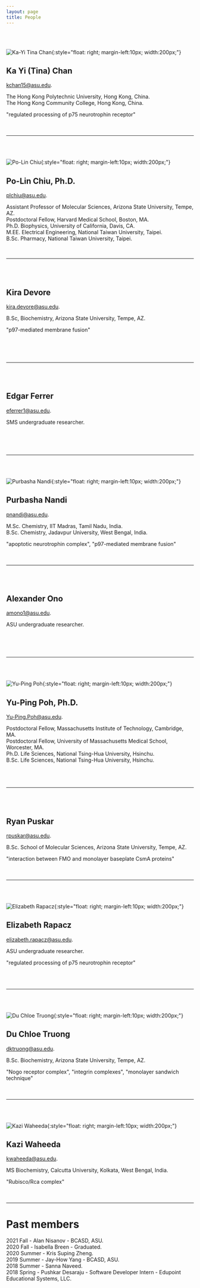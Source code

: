 ```yaml
---
layout: page
title: People
---
```


<br><br>

![Ka-Yi Tina Chan](images/tina.jpg){:style="float: right; margin-left:10px; width:200px;"}

## Ka Yi (Tina) Chan

[kchan15@asu.edu](mailto:kchan15@asu.edu).

The Hong Kong Polytechnic University, Hong Kong, China.<br>
The Hong Kong Community College, Hong Kong, China.<br>

"regulated processing of p75 neurotrophin receptor"<br><br><br>

--------------------------------------------------------------------------------

<br><br>

![Po-Lin Chiu](images/square-plc.png){:style="float: right; margin-left:10px; width:200px;"}

## Po-Lin Chiu, Ph.D.

[plchiu@asu.edu](mailto:plchiu@asu.edu).

Assistant Professor of Molecular Sciences, Arizona State University, Tempe, AZ.<br>
Postdoctoral Fellow, Harvard Medical School, Boston, MA.<br>
Ph.D. Biophysics, University of California, Davis, CA.<br>
M.EE. Electrical Engineering, National Taiwan University, Taipei.<br>
B.Sc. Pharmacy, National Taiwan University, Taipei.<br>

<br>

--------------------------------------------------------------------------------

<br><br>

## Kira Devore

[kira.devore@asu.edu](mailto:kira.devore@asu.edu).

B.Sc, Biochemistry, Arizona State University, Tempe, AZ.<br>

"p97-mediated membrane fusion"

<br><br><br>

--------------------------------------------------------------------------------

<br><br>

## Edgar Ferrer

[eferrer1@asu.edu](mailto:eferrer1@asu.edu).

SMS undergraduate researcher.

<br><br><br>

--------------------------------------------------------------------------------

<br><br>

![Purbasha Nandi](images/pnandi.png){:style="float: right; margin-left:10px; width:200px;"}

## Purbasha Nandi

[pnandi@asu.edu](purbasha.nandi@asu.edu).

M.Sc. Chemistry, IIT Madras, Tamil Nadu, India.<br>
B.Sc. Chemistry, Jadavpur University, West Bengal, India.<br>

"apoptotic neurotrophin complex", "p97-mediated membrane fusion"<br><br><br>

--------------------------------------------------------------------------------

<br><br>

## Alexander Ono

[amono1@asu.edu](mailto:amono1@asu.edu).

ASU undergraduate researcher.

<br><br><br>

--------------------------------------------------------------------------------

<br><br>

![Yu-Ping Poh](images/square-ypp.png){:style="float: right; margin-left:10px; width:200px;"}

## Yu-Ping Poh, Ph.D.

[Yu-Ping.Poh@asu.edu](mailto:Yu-Ping.Poh@asu.edu).

Postdoctoral Fellow, Massachusetts Institute of Technology, Cambridge, MA.<br>
Postdoctoral Fellow, University of Massachusetts Medical School, Worcester, MA.<br>
Ph.D. Life Sciences, National Tsing-Hua University, Hsinchu.<br>
B.Sc. Life Sciences, National Tsing-Hua University, Hsinchu.<br>
<br><br><br>

--------------------------------------------------------------------------------

<br><br>

## Ryan Puskar

[rpuskar@asu.edu](mailto:rpuskar@asu.edu).

B.Sc. School of Molecular Sciences, Arizona State University, Tempe, AZ.<br>

"interaction between FMO and monolayer baseplate CsmA proteins"<br><br><br>

--------------------------------------------------------------------------------

<br><br>

![Elizabeth Rapacz](images/Elizabeth.jpg){:style="float: right; margin-left:10px; width:200px;"}

## Elizabeth Rapacz

[elizabeth.rapacz@asu.edu](mailto:elizabeth.rapacz@asu.edu).

ASU undergraduate researcher.<br>

"regulated processing of p75 neurotrophin receptor"

<br><br>

--------------------------------------------------------------------------------

<br><br>

![Du Chloe Truong](images/img_1486_sq.png){:style="float: right; margin-left:10px; width:200px;"}

## Du Chloe Truong

[dktruong@asu.edu](mailto:dktruong@asu.edu).

B.Sc. Biochemistry, Arizona State University, Tempe, AZ.<br>

"Nogo receptor complex", "integrin complexes", "monolayer sandwich technique"<br><br><br>

--------------------------------------------------------------------------------

<br><br>

![Kazi Waheeda](images/Kazi.jpg){:style="float: right; margin-left:10px; width:200px;"}

## Kazi Waheeda

[kwaheeda@asu.edu](mailto:kwaheeda@asu.edu).

MS Biochemistry, Calcutta University, Kolkata, West Bengal, India.<br>

"Rubisco/Rca complex"<br><br><br>

--------------------------------------------------------------------------------

# Past members

2021 Fall - Alan Nisanov - BCASD, ASU.<br>
2020 Fall - Isabella Breen - Graduated.<br>
2020 Summer - Kris Suping Zheng.<br>
2019 Summer - Jay-How Yang - BCASD, ASU.<br>
2018 Summer - Sanna Naveed.<br>
2018 Spring - Pushkar Desaraju - Software Developer Intern - Edupoint Educational Systems, LLC.<br>
